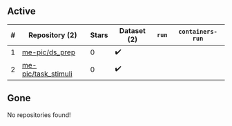 ## Active
| # | Repository (2) | Stars | Dataset (2) | `run` | `containers-run` |
| --- | --- | --- | --- | --- | --- |
| 1 | [me-pic/ds_prep](https://github.com/me-pic/ds_prep) | 0 | :heavy_check_mark: |  |  |
| 2 | [me-pic/task_stimuli](https://github.com/me-pic/task_stimuli) | 0 | :heavy_check_mark: |  |  |

## Gone
No repositories found!
